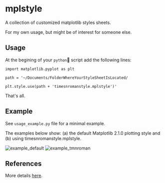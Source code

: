 # mplstyle
A collection of customized matplotlib styles sheets. 

For my own usage, but  might be of interest for someone else.

## Usage
At the begining of your `python`🐍 script add the following lines:

`import matplotlib.pyplot as plt`

`path = '~/Documents/FolderWhereYourStyleSheetIsLocated/`

`plt.style.use(path + 'timesnromanstyle.mplstyle')'`

That's all.

## Example
See `usage_example.py` file for a minimal example.

The examples below show: (a) the default Matplotlib 2.1.0 plotting style and 
(b) using timesnromanstyle.mplstyle.

![example_default](https://user-images.githubusercontent.com/21266453/31866944-e4e05380-b743-11e7-82b9-b8fa722f2fa0.png)
![example_tmnroman](https://user-images.githubusercontent.com/21266453/31866973-8da6c1b6-b744-11e7-8a8d-f720532db044.png)

## References
More details [here](https://matplotlib.org/users/customizing.html).
